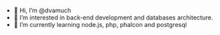 - 👋 Hi, I’m @dvamuch
- 👀 I’m interested in back-end development and databases architecture.
- 🌱 I’m currently learning node.js, php, phalcon and postgresql

<!---
dvamuch/dvamuch is a ✨ special ✨ repository because its `README.md` (this file) appears on your GitHub profile.
You can click the Preview link to take a look at your changes.
--->
